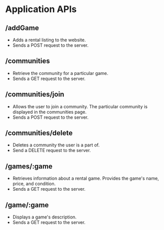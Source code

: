 # Application APIs
 
## /addGame

* Adds a rental listing to the website. 
* Sends a POST request to the server. 

## /communities

* Retrieve the community for a particular game.
* Sends a GET request to the server. 

## /communities/join

* Allows the user to join a community. The particular community is displayed in the communities page.
* Sends a POST request to the server. 

## /communities/delete

* Deletes a community the user is a part of.
* Send a DELETE request to the server. 

## /games/:game

* Retrieves information about a rental game. Provides the game's name, price, and condition. 
* Sends a GET request to the server. 

## /game/:game

* Displays a game's description. 
* Sends a GET request to the server. 

